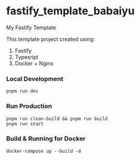 # fastify_template_babaiyu
My Fastify Template

This template project created using:
1. Fastify
2. Typesript
3. Docker + Nginx

### Local Development
```
pnpm run dev
```

### Run Production
```
pnpm run clean-build && pnpm run build
pnpm run start
```

### Build & Running for Docker
```
docker-compose up --build -d
```
